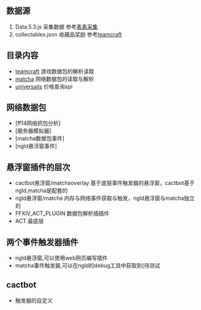 ## 数据源
1. Data.5.3.js          采集数据    参考[素素采集](https://caiji.ffxiv.cn/#/) 
2. collectables.json    收藏品奖励  参考[teamcraft](https://github.com/ffxiv-teamcraft/ffxiv-teamcraft) 

## 目录内容
- [teamcraft](https://github.com/ffxiv-teamcraft/ffxiv-teamcraft) 游戏数据包的解析读取
- [matcha](https://github.com/thewakingsands/matcha) 网络数据包的读取与解析     
- [universails](https://github.com/Universalis-FFXIV/Universalis) 价格查询api

## 网络数据包
- [ff14网络抓包分析]
- [服务器模拟器]
- [matcha数据包事件]
- [ngld悬浮窗事件]

## 悬浮窗插件的层次
- cactbot悬浮窗/matchaoverlay   基于底层事件触发器的悬浮窗，cactbot基于ngld,matcha是配套的
- ngld悬浮窗/matcha             内存与网络事件获取与触发，ngld悬浮窗与matcha独立的        
- FFXIV_ACT_PLUGIN              数据包解析插插件 
- ACT                           最底层

## 两个事件触发器插件
- ngld悬浮窗,可以使用web网页编写插件
- matcha事件触发器,可以在ngld的debug工具中获取到(待测试

## cactbot
- 触发器的自定义